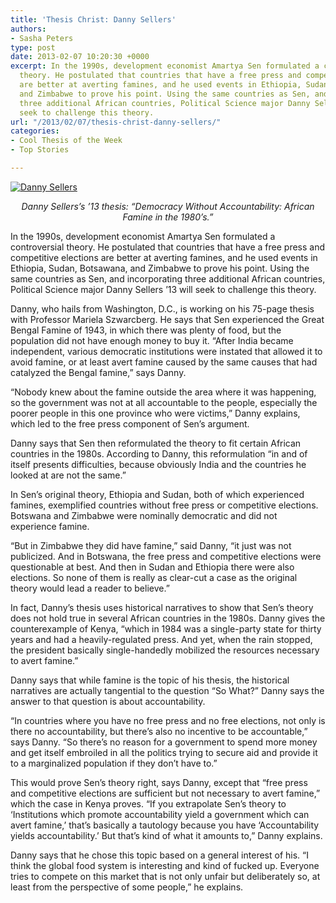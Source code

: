 ```yaml
---
title: 'Thesis Christ: Danny Sellers'
authors:
- Sasha Peters
type: post
date: 2013-02-07 10:20:30 +0000
excerpt: In the 1990s, development economist Amartya Sen formulated a controversial
  theory. He postulated that countries that have a free press and competitive elections
  are better at averting famines, and he used events in Ethiopia, Sudan, Botsawana,
  and Zimbabwe to prove his point. Using the same countries as Sen, and incorporating
  three additional African countries, Political Science major Danny Sellers ’13 will
  seek to challenge this theory.
url: "/2013/02/07/thesis-christ-danny-sellers/"
categories:
- Cool Thesis of the Week
- Top Stories

---
```

[<img class="alignright size-full wp-image-2019" alt="Danny Sellers" src="https://i2.wp.com/www.reedquest.org/wp-content/uploads/2013/02/IMG_0180_web.jpg?resize=770%2C430" data-recalc-dims="1" />][1]

<p style="text-align: center;">
  <em>Danny Sellers&#8217;s &#8217;13 thesis: “Democracy Without Accountability: African Famine in the 1980’s.”</em>
</p>

In the 1990s, development economist Amartya Sen formulated a controversial theory. He postulated that countries that have a free press and competitive elections are better at averting famines, and he used events in Ethiopia, Sudan, Botsawana, and Zimbabwe to prove his point. Using the same countries as Sen, and incorporating three additional African countries, Political Science major Danny Sellers ’13 will seek to challenge this theory.

Danny, who hails from Washington, D.C., is working on his 75-page thesis with Professor Mariela Szwarcberg. He says that Sen experienced the Great Bengal Famine of 1943, in which there was plenty of food, but the population did not have enough money to buy it. “After India became independent, various democratic institutions were instated that allowed it to avoid famine, or at least avert famine caused by the same causes that had catalyzed the Bengal famine,” says Danny.

“Nobody knew about the famine outside the area where it was happening, so the government was not at all accountable to the people, especially the poorer people in this one province who were victims,” Danny explains, which led to the free press component of Sen’s argument.

Danny says that Sen then reformulated the theory to fit certain African countries in the 1980s. According to Danny, this reformulation “in and of itself presents difficulties, because obviously India and the countries he looked at are not the same.”

In Sen’s original theory, Ethiopia and Sudan, both of which experienced famines, exemplified countries without free press or competitive elections. Botswana and Zimbabwe were nominally democratic and did not experience famine.

“But in Zimbabwe they did have famine,” said Danny, “it just was not publicized. And in Botswana, the free press and competitive elections were questionable at best. And then in Sudan and Ethiopia there were also elections. So none of them is really as clear-cut a case as the original theory would lead a reader to believe.”

In fact, Danny’s thesis uses historical narratives to show that Sen’s theory does not hold true in several African countries in the 1980s. Danny gives the counterexample of Kenya, “which in 1984 was a single-party state for thirty years and had a heavily-regulated press. And yet, when the rain stopped, the president basically single-handedly mobilized the resources necessary to avert famine.”

Danny says that while famine is the topic of his thesis, the historical narratives are actually tangential to the question “So What?” Danny says the answer to that question is about accountability.

“In countries where you have no free press and no free elections, not only is there no accountability, but there’s also no incentive to be accountable,” says Danny. “So there’s no reason for a government to spend more money and get itself embroiled in all the politics trying to secure aid and provide it to a marginalized population if they don’t have to.”

This would prove Sen’s theory right, says Danny, except that “free press and competitive elections are sufficient but not necessary to avert famine,” which the case in Kenya proves. “If you extrapolate Sen’s theory to ‘Institutions which promote accountability yield a government which can avert famine,’ that’s basically a tautology because you have ‘Accountability yields accountability.’ But that’s kind of what it amounts to,” Danny explains.

Danny says that he chose this topic based on a general interest of his. “I think the global food system is interesting and kind of fucked up. Everyone tries to compete on this market that is not only unfair but deliberately so, at least from the perspective of some people,” he explains.

 [1]: https://i2.wp.com/www.reedquest.org/wp-content/uploads/2013/02/IMG_0180_web.jpg